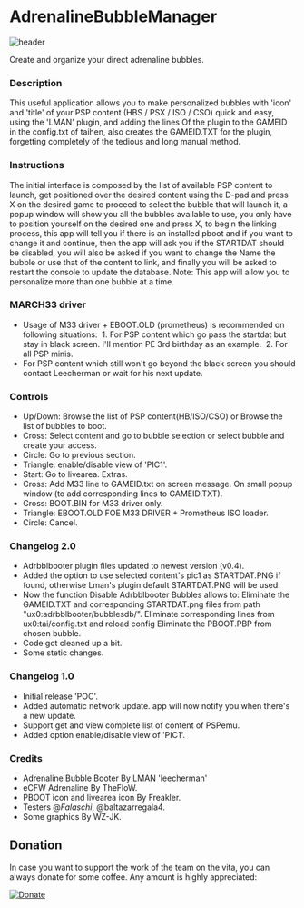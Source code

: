 # AdrenalineBubbleManager

![header](preview.jpg)

Create and organize your direct adrenaline bubbles.

### Description ###
This useful application allows you to make personalized bubbles with 'icon' and 'title' of your PSP content (HBS / PSX / ISO / CSO) quick and easy, using the 'LMAN' plugin, and adding the lines Of the plugin to the GAMEID in the config.txt of taihen, also creates the GAMEID.TXT for the plugin, forgetting completely of the tedious and long manual method.

### Instructions ###
The initial interface is composed by the list of available PSP content to launch, get positioned over the desired content using the D-pad and press X on the desired game to proceed to select the bubble that will launch it, a popup window will show you all the bubbles available to use, you only have to position yourself on the desired one and press X, to begin the linking process, this app will tell you if there is an installed pboot and if you want to change it and continue, then the app will ask you if the STARTDAT should be disabled, you will also be asked if you want to change the Name the bubble or use that of the content to link, and finally you will be asked to restart the console to update the database.
Note: This app will allow you to personalize more than one bubble at a time.

### MARCH33 driver ###
- Usage of M33 driver + EBOOT.OLD (prometheus) is recommended on following situations:
  1. For PSP content which go pass the startdat but stay in black screen. I'll mention PE 3rd birthday as an example.
  2. For all PSP minis.
- For PSP content which still won't go beyond the black screen you should contact Leecherman or wait for his next update. 

### Controls ###
- Up/Down: Browse the list of PSP content(HB/ISO/CSO) or Browse the list of bubbles to boot.
- Cross: Select content and go to bubble selection or select bubble and create your access.
- Circle: Go to previous section.
- Triangle: enable/disable view of 'PIC1'.
- Start: Go to livearea.
Extras.
- Cross: Add M33 line to GAMEID.txt on screen message.
On small popup window (to add corresponding lines to GAMEID.TXT).
- Cross: BOOT.BIN for M33 driver only.
- Triangle: EBOOT.OLD FOE M33 DRIVER + Prometheus ISO loader.
- Circle: Cancel.

### Changelog 2.0 ###
- Adrbblbooter plugin files updated to newest version (v0.4).
- Added the option to use selected content's pic1 as STARTDAT.PNG if found, otherwise Lman's plugin default STARTDAT.PNG will be used.
- Now the function Disable Adrbblbooter Bubbles allows to:
	Eliminate the GAMEID.TXT and corresponding STARTDAT.png files from path "ux0:adrbblbooter/bubblesdb/".
	Eliminate corresponding lines from ux0:tai/config.txt and reload config
	Eliminate the PBOOT.PBP from chosen bubble.
- Code got cleaned up a bit.
- Some stetic changes.

### Changelog 1.0 ###
- Initial release 'POC'.
- Added automatic network update. app will now notify you when there's a new update.
- Support get and view complete list of content of PSPemu.
- Added option enable/disable view of 'PIC1'.

### Credits ###
- Adrenaline Bubble Booter By LMAN 'leecherman'
- eCFW Adrenaline By TheFloW.
- PBOOT icon and livearea icon By Freakler.
- Testers @_Falaschi_, @baltazarregala4.
- Some graphics By WZ-JK.

## Donation ##
In case you want to support the work of the team on the vita, you can always donate for some coffee. Any amount is highly appreciated:

[![Donate](https://www.paypalobjects.com/en_US/i/btn/btn_donateCC_LG.gif)](https://www.paypal.com/cgi-bin/webscr?cmd=_donations&business=YHZ5XBWEXP8ZY&lc=MX&item_name=ONElua%20Team%20Projects&item_number=AdrenalineBubbleManager&currency_code=USD&bn=PP%2dDonationsBF%3abtn_donateCC_LG%2egif%3aNonHosted)
